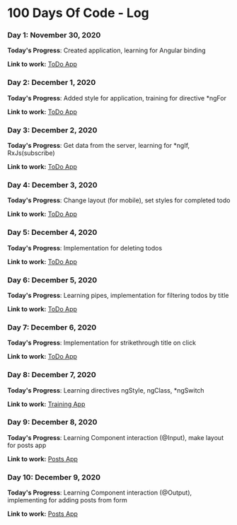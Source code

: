 # 100 Days Of Code - Log

### Day 1: November 30, 2020

**Today's Progress**: Created application, learning for Angular binding

**Link to work:** [ToDo App](https://stackblitz.com/edit/angular-rshejh?file=src%2Fapp%2Fapp.component.html)

### Day 2: December 1, 2020

**Today's Progress**: Added style for application, training for directive *ngFor

**Link to work:** [ToDo App](https://stackblitz.com/edit/angular-rshejh?file=src%2Fapp%2Fapp.component.html)

### Day 3: December 2, 2020

**Today's Progress**: Get data from the server, learning for *ngIf, RxJs(subscribe)

**Link to work:** [ToDo App](https://stackblitz.com/edit/angular-rshejh?file=src%2Fapp%2Fapp.component.html)

### Day 4: December 3, 2020

**Today's Progress**: Change layout (for mobile), set styles for completed todo

**Link to work:** [ToDo App](https://stackblitz.com/edit/angular-rshejh?file=src%2Fapp%2Fapp.component.html)


### Day 5: December 4, 2020

**Today's Progress**: Implementation for deleting todos

**Link to work:** [ToDo App](https://stackblitz.com/edit/angular-rshejh?file=src%2Fapp%2Fapp.component.html)

### Day 6: December 5, 2020

**Today's Progress**: Learning pipes, implementation for filtering todos by title

**Link to work:** [ToDo App](https://stackblitz.com/edit/angular-rshejh?file=src%2Fapp%2Fapp.component.html)

### Day 7: December 6, 2020

**Today's Progress**: Implementation for strikethrough title on click

**Link to work:** [ToDo App](https://stackblitz.com/edit/angular-rshejh?file=src%2Fapp%2Fapp.component.html)

### Day 8: December 7, 2020

**Today's Progress**: Learning directives ngStyle, ngClass, *ngSwitch

**Link to work:** [Training App](https://angular-ivy-cfekqp.stackblitz.io/)

### Day 9: December 8, 2020

**Today's Progress**: Learning Component interaction (@Input), make layout for posts app

**Link to work:** [Posts App](https://angular-ivy-7bhl6g.stackblitz.io/)

### Day 10: December 9, 2020

**Today's Progress**: Learning Component interaction (@Output), implementing for adding posts from form

**Link to work:** [Posts App](https://angular-ivy-7bhl6g.stackblitz.io/)
